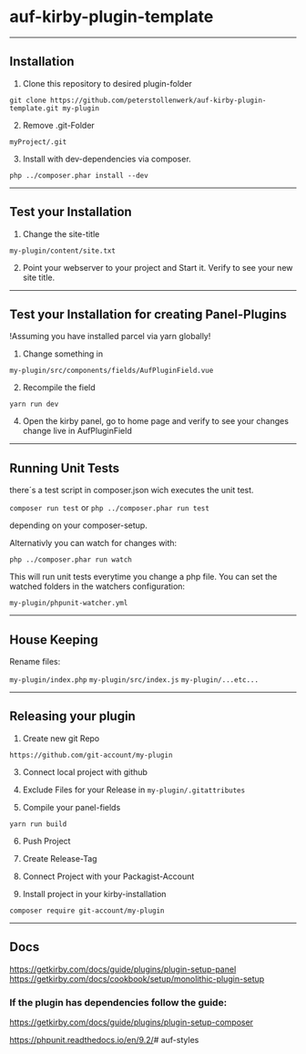 # auf-kirby-plugin-template

- - - - - - - - - - - - - - - - - - - - - - - - - - - - - - - - - - - - - - - -

## Installation

1. Clone this repository to desired plugin-folder

```git clone https://github.com/peterstollenwerk/auf-kirby-plugin-template.git my-plugin```

2. Remove .git-Folder

```myProject/.git```

3. Install with dev-dependencies via composer.

```php ../composer.phar install --dev```

- - - - - - - - - - - - - - - - - - - - - - - - - - - - - - - - - - - - - - - -

## Test your Installation

1. Change the site-title

```my-plugin/content/site.txt```

2. Point your webserver to your project and Start it. Verify to see your new site title.

- - - - - - - - - - - - - - - - - - - - - - - - - - - - - - - - - - - - - - - -

## Test your Installation for creating Panel-Plugins

!Assuming you have installed parcel via yarn globally!

1. Change something in

```my-plugin/src/components/fields/AufPluginField.vue```

2. Recompile the field

```yarn run dev```

4. Open the kirby panel, go to home page and verify to see your changes change live in AufPluginField

- - - - - - - - - - - - - - - - - - - - - - - - - - - - - - - - - - - - - - - -

## Running Unit Tests

there´s a test script in composer.json wich executes the unit test.

```composer run test``` or ```php ../composer.phar run test```

depending on your composer-setup.

Alternativly you can watch for changes with:

```php ../composer.phar run watch```

This will run unit tests everytime you change a php file. 
You can set the watched folders in the watchers configuration:

```my-plugin/phpunit-watcher.yml```

- - - - - - - - - - - - - - - - - - - - - - - - - - - - - - - - - - - - - - - -

## House Keeping

Rename files:

```my-plugin/index.php```
```my-plugin/src/index.js```
```my-plugin/...etc...```


- - - - - - - - - - - - - - - - - - - - - - - - - - - - - - - - - - - - - - - -

## Releasing your plugin

1. Create new git Repo

```https://github.com/git-account/my-plugin```

3. Connect local project with github

4. Exclude Files for your Release in ```my-plugin/.gitattributes```

5. Compile your panel-fields

```yarn run build```

6. Push Project

7. Create Release-Tag

8. Connect Project with your Packagist-Account

9. Install project in your kirby-installation

```composer require git-account/my-plugin```

- - - - - - - - - - - - - - - - - - - - - - - - - - - - - - - - - - - - - - - -

## Docs

<https://getkirby.com/docs/guide/plugins/plugin-setup-panel>
<https://getkirby.com/docs/cookbook/setup/monolithic-plugin-setup>

### If the plugin has dependencies follow the guide:

<https://getkirby.com/docs/guide/plugins/plugin-setup-composer>

<https://phpunit.readthedocs.io/en/9.2/># auf-styles
